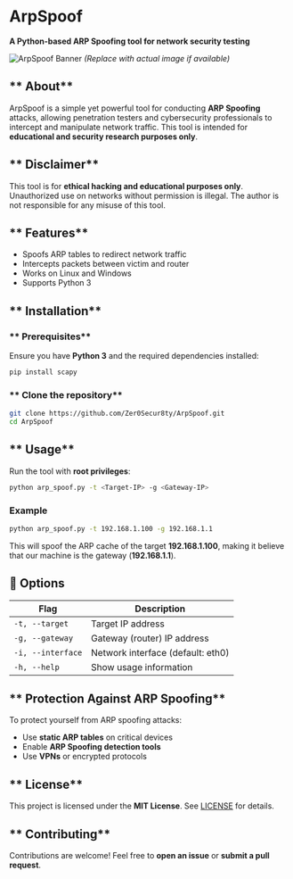 # **ArpSpoof**  
**A Python-based ARP Spoofing tool for network security testing**  

![ArpSpoof Banner](https://raw.githubusercontent.com/Zer0Secur8ty/ArpSpoof/main/assets/banner.png) *(Replace with actual image if available)*  

## ** About**  
ArpSpoof is a simple yet powerful tool for conducting **ARP Spoofing** attacks, allowing penetration testers and cybersecurity professionals to intercept and manipulate network traffic. This tool is intended for **educational and security research purposes only**.  

## ** Disclaimer**  
This tool is for **ethical hacking and educational purposes only**. Unauthorized use on networks without permission is illegal. The author is not responsible for any misuse of this tool.  

## ** Features**  
- Spoofs ARP tables to redirect network traffic  
- Intercepts packets between victim and router  
- Works on Linux and Windows  
- Supports Python 3  

## ** Installation**  
### ** Prerequisites**  
Ensure you have **Python 3** and the required dependencies installed:  
```bash
pip install scapy
```

### ** Clone the repository**  
```bash
git clone https://github.com/Zer0Secur8ty/ArpSpoof.git
cd ArpSpoof
```

## ** Usage**  
Run the tool with **root privileges**:  
```bash
python arp_spoof.py -t <Target-IP> -g <Gateway-IP>
```

### **Example**  
```bash
python arp_spoof.py -t 192.168.1.100 -g 192.168.1.1
```
This will spoof the ARP cache of the target **192.168.1.100**, making it believe that our machine is the gateway (**192.168.1.1**).  

## **🔧 Options**  
| Flag | Description |
|------|------------|
| `-t, --target` | Target IP address |
| `-g, --gateway` | Gateway (router) IP address |
| `-i, --interface` | Network interface (default: eth0) |
| `-h, --help` | Show usage information |

## ** Protection Against ARP Spoofing**  
To protect yourself from ARP spoofing attacks:  
- Use **static ARP tables** on critical devices  
- Enable **ARP Spoofing detection tools**  
- Use **VPNs** or encrypted protocols  

## ** License**  
This project is licensed under the **MIT License**. See [LICENSE](LICENSE) for details.  

## ** Contributing**  
Contributions are welcome! Feel free to **open an issue** or **submit a pull request**.  
